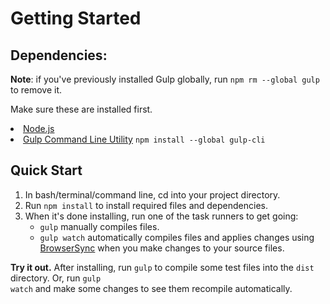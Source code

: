 # Getting Started

## Dependencies:
<b>Note</b>: if you've previously installed Gulp globally, run <code>npm rm --global gulp</code> to remove it.

Make sure these are installed first.

<li><a href="https://nodejs.org/en/">Node.js</a></li>
<li><a href="https://gulpjs.com/">Gulp Command Line Utility</a> <code>npm install --global gulp-cli</code></li>

## Quick Start
<ol>
  <li>In bash/terminal/command line, cd into your project directory.</li>
  <li>Run <code>npm install</code> to install required files and dependencies.</li>
  <li>When it's done installing, run one of the task runners to get going:
    <ul>
      <li><code>gulp</code> manually compiles files.</li>
      <li><code>gulp watch</code> automatically compiles files and applies changes using <a href="https://www.browsersync.io/">BrowserSync</a> when you make changes to your source files.</li>
    </ul>
  </li>
</ol>

<b>Try it out.</b> After installing, run <code>gulp</code> to compile some test files into the <code>dist</code> directory. Or, run <code>gulp watch</code> and make some changes to see them recompile automatically.

